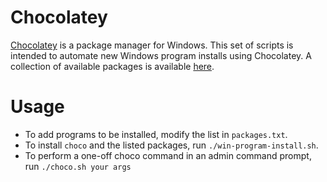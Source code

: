 
# Chocolatey
[Chocolatey](https://chocolatey.org/) is a package manager for Windows. This set of scripts is
intended to automate new Windows program installs using Chocolatey. A collection of available
packages is available [here](https://chocolatey.org/packages).

# Usage
- To add programs to be installed, modify the list in `packages.txt`.
- To install `choco` and the listed packages, run `./win-program-install.sh`.
- To perform a one-off choco command in an admin command prompt, run `./choco.sh your args`
